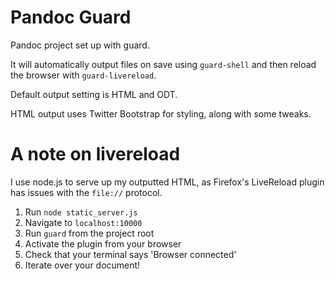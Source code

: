 Pandoc Guard
============

Pandoc project set up with guard.

It will automatically output files on save using `guard-shell` and then reload the browser with `guard-livereload`.

Default output setting is HTML and ODT.

HTML output uses Twitter Bootstrap for styling, along with some tweaks.

# A note on livereload

I use node.js to serve up my outputted HTML, as Firefox's LiveReload plugin has issues with the `file://` protocol. 

1. Run `node static_server.js`
2. Navigate to `localhost:10000`
3. Run `guard` from the project root
4. Activate the plugin from your browser
5. Check that your terminal says 'Browser connected'
6. Iterate over your document!

